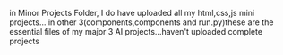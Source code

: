 in Minor Projects Folder, I do have uploaded all my html,css,js mini projects...
in other 3(components,components and run.py)these are the essential files of my major 3 AI projects...haven't uploaded complete projects
